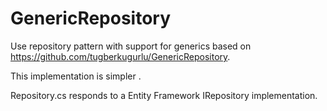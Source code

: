 GenericRepository
=================

Use repository pattern with support for generics based on https://github.com/tugberkugurlu/GenericRepository.

This implementation is simpler .

Repository.cs responds to a Entity Framework IRepository implementation.

